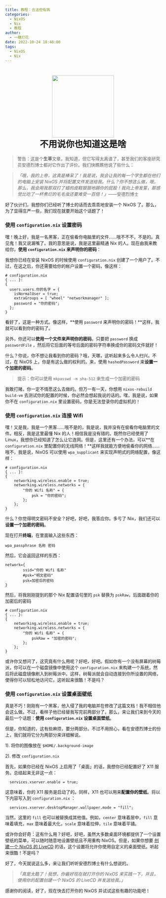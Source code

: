 ```yaml
---
title: 教程：合法但有病
categories: 
  - NixOS
  - Nix
  - 教程
author:
  - 一穗灯花
date: 2022-10-24 18:40:00
tags:
  - NixOS
  - Nix
---
```



<h1 align="center">
  <img src="https://pic.lanta.cyou/img/nix-snowflake.svg" width="200">
  <br>不用说你也知道这是啥<br>
</h1>

> 警告：这是个**生草**文章，我知道，但它写得太离谱了，甚至我们的客座研究员安德烈博士都对它作出了评价。我们快瞧瞧他说了些什么：

>*「哦，我的上帝，这真是棒呆了！我是说，我会让我的每一个学生都在他们的电脑上安装 NixOS 并将配置文件发送给我。什么？你不想这么做，哦，那么，我会用我那双打了蜡的皮鞋狠狠地踢你的屁股！我向上帝发誓，那感觉比吃了一杯煮烂的毛毛虫还要难受一百倍！」*——安德烈博士

好了伙计们，我想你们已经听了博士的话而去乖乖地安装一个 NixOS 了。那么，为了显得庄严一些，我们现在就要开始这个话题了！

### 使用 `configuration.nix` 设置密码

嘿！晚上好，我是一名黑客，正在偷看你电脑里的文件……哦不不不，不是的。真见鬼！我又说漏嘴了。我的意思是说，我是这里最精通 Nix 的人。现在由我来教给你，**使用 `configuration.nix` 来声明你的密码**：

我想你已经在安装 NixOS 的时候使用 `configuration.nix` 创建了一个用户了。不过，在这之后，你还需要给你的帐户设置一个密码，像这样：

```
# configuration.nix
{ ... }:
{
  users.users.你的名字 = {
    isNormalUser = true;
    extraGroups = [ "wheel" "networkmanager" ];
    password = "你的密码";
  };
}
```

看好了，这是一种方式。像这样，**使用 `password` 来声明你的密码！**这样，我就可以看到你的密码了。

另外，你还可以**使用一个文件来声明你的密码**，只要把 `password` 换成 `passwordFile` ，然后将它后面的等号后面的密码字符串换成你的密码文件就好！

什么？你说，你不想让我看到你的密码？哦，天哪，这听起来多么令人扫兴。不过，在 NixOS 上，你是有这么做的权利的。来，使用 `hashedPassword` 来**设置一个加密的密码**。

> 提示：你可以使用 `mkpasswd -m sha-512` 来生成一个加密的密码

我敢打赌，你一定不情愿这么去做的。但万一有一天，你想用 `nixos-rebuild build-vm` 去测试你的配置的时候，你必然会想起我说的话的。嘿，我是说，如果你不在 `configuration.nix` 里设置密码，你是无法登录你的虚拟机的！

### 使用 `configuration.nix` 连接 Wifi

嘿！又是我，我是一个黑客……哦不是的，我是说，我并没有在偷看你电脑里的文件。相反，我是这里最懂 Nix 的人！相信我是没有错的。既然你已经使用了 Linux，我想你已经知道了怎么让它连网。但是，这里还有一个办法，可以**在 `configuration.nix` 里配置你的无线网络！**这样我就能方便地偷看你的网络……哦不，我是说，NixOS 可以使用 `wpa_supplicant` 来实现声明式的网络配置，像这样：

```
# configuration.nix
{ ... }:
{
    networking.wireless.enable = true;
    networking.wireless.networks = {
        "你的 Wifi 名称" = {
            psk = "你的密码";
        };
    };
}
```

什么？你觉得明文密码不安全？好吧，好吧，我答应你。多亏了 Nix，我们还可以**设置一个加密的密码**。

现在打开**终端**，在里面输入这些东西：

```
wpa_passphrase 名称 密码
```

然后，它会返回这样的东西：

```
network={
        ssid="你的 Wifi 名称"
        #psk="明文密码"
        psk=加密后的密码
}
```

然后，将我刚刚提到的那个 Nix 配置语句里的 `psk` 替换为 `pskRaw`，后面跟着你的加密后的密码

```
# configuration.nix
{ ... }:
{
    networking.wireless.enable = true;
    networking.wireless.networks = {
        "你的 Wifi 名称" = {
            pskRaw = "加密的密码";
        };
    };
}
```

或许你又想问了，这究竟有什么用呢？好吧，好吧。假如你有一个没有屏幕的树莓派，你可以在一个磁盘镜像中使用这个 `configuration.nix` 来构建一个系统，然后将此磁盘镜像刷入到树莓派中。这样，树莓派就会自动连接到你所设置的网络，使得你可以轻松地访问它，这听起来很酷！不是吗？

### 使用 `configuration.nix` 设置桌面壁纸

真是不巧！刚刚有一个黑客，他入侵了我的电脑并在修改了这篇文档！我不相信他会这么做。不过，看样子他已经替我写完前两部分了，那么，来让我们来到今天的最后一个话题：**使用 `configuration.nix` 设置桌面壁纸**。

但是，你知道的，这有些麻烦，要分两部分。不过不用担心，看在安德烈博士的份上，我们就将它分为两部分来详细解说。

1). 将你的图像放在 `$HOME/.background-image` 

2). 修改 `configuration.nix`

首先，如果你已经在 NixOS 上启用了「桌面」的话，我想你已经配置好了 X11 服务。总结起来无非这一点：

```
  services.xserver.enable = true;
```

这意味着，你的 X11 服务是启动了的。同样，X11 也可以用来**配置你的壁纸**。将以下内容写入到 `configuration.nix` ：

```
  services.xserver.desktopManager.wallpaper.mode = "fill";
```

当然，这里的 `fill` 也可以被替换成其他值。例如，`center` 意味着居中，`fill` 意味着填充，`max` 意味着最大化，`scale` 意味着拉伸，`tile` 意味着平铺。

或许你会好奇：这有什么用？好吧，好吧，虽然大多数桌面环境都提供了一个设置壁纸的菜单，可以随时随意地设置壁纸且不用重构 NixOS。但是，如果你想要 [创建一个 NixOS 的 LiveCD](https://github.com/nix-community/nixos-generators) 的话，这个设置将允许你使用自定义的桌面壁纸。听起来很酷！不是吗？

好了，今天就说这么多，来让我们听听安德烈博士有什么想说的。

> *「真是太酷了！我想，你最好现在就打开你的 NixOS 来实践一下，并且，使用你的配置创建一个 NixOS 的 LiveCD 并发送给我。」*

感谢你的阅读，好了，现在快去打开你的 NixOS 并试试这些有趣的功能吧！

